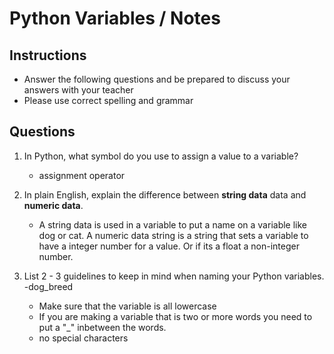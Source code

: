 # Python Variables / Notes

## Instructions

- Answer the following questions and be prepared to discuss your answers with your teacher
- Please use correct spelling and grammar

## Questions

1. In Python, what symbol do you use to assign a value to a variable?
    -  assignment operator

2. In plain English, explain the difference between **string data** data and **numeric data**.
    -  A string data is used in a variable to put a name on a variable like dog or cat. A numeric data string is a string that sets a variable to have a integer number for a value. Or if its a float a non-integer number. 


3. List 2 - 3 guidelines to keep in mind when naming your Python variables.
    -dog_breed
    -  Make sure that the variable is all lowercase 
    -  If you are making a variable that is two or more words you need to put a "_" inbetween the words.
    -  no special characters 
